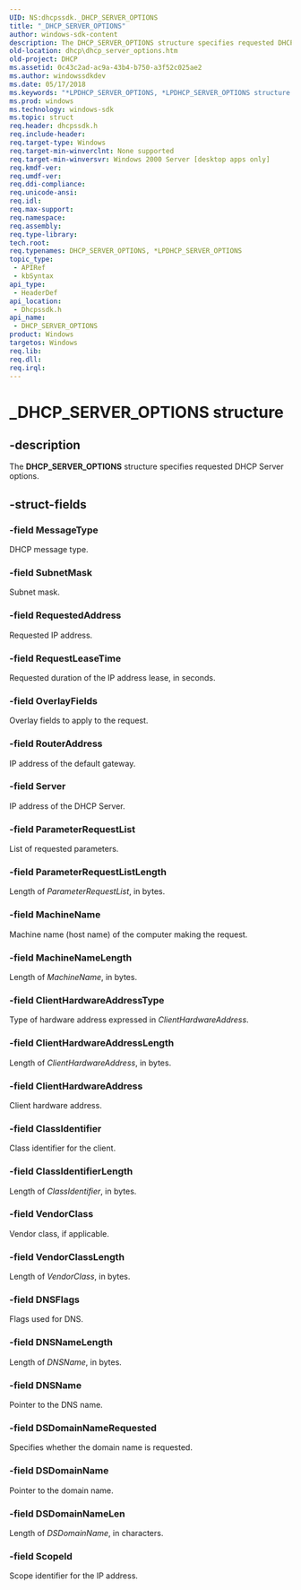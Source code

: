 ```yaml
---
UID: NS:dhcpssdk._DHCP_SERVER_OPTIONS
title: "_DHCP_SERVER_OPTIONS"
author: windows-sdk-content
description: The DHCP_SERVER_OPTIONS structure specifies requested DHCP Server options.
old-location: dhcp\dhcp_server_options.htm
old-project: DHCP
ms.assetid: 0c43c2ad-ac9a-43b4-b750-a3f52c025ae2
ms.author: windowssdkdev
ms.date: 05/17/2018
ms.keywords: "*LPDHCP_SERVER_OPTIONS, *LPDHCP_SERVER_OPTIONS structure [DHCP], DHCP_SERVER_OPTIONS, DHCP_SERVER_OPTIONS structure [DHCP], _DHCP_SERVER_OPTIONS, dhcp.dhcp_server_options, dhcpssdk/*LPDHCP_SERVER_OPTIONS, dhcpssdk/DHCP_SERVER_OPTIONS"
ms.prod: windows
ms.technology: windows-sdk
ms.topic: struct
req.header: dhcpssdk.h
req.include-header: 
req.target-type: Windows
req.target-min-winverclnt: None supported
req.target-min-winversvr: Windows 2000 Server [desktop apps only]
req.kmdf-ver: 
req.umdf-ver: 
req.ddi-compliance: 
req.unicode-ansi: 
req.idl: 
req.max-support: 
req.namespace: 
req.assembly: 
req.type-library: 
tech.root: 
req.typenames: DHCP_SERVER_OPTIONS, *LPDHCP_SERVER_OPTIONS
topic_type:
 - APIRef
 - kbSyntax
api_type:
 - HeaderDef
api_location:
 - Dhcpssdk.h
api_name:
 - DHCP_SERVER_OPTIONS
product: Windows
targetos: Windows
req.lib: 
req.dll: 
req.irql: 
---
```


# _DHCP_SERVER_OPTIONS structure


## -description


The <b>DHCP_SERVER_OPTIONS</b> structure specifies requested DHCP Server options.


## -struct-fields




### -field MessageType

DHCP message type.


### -field SubnetMask

Subnet mask.


### -field RequestedAddress

Requested IP address.


### -field RequestLeaseTime

Requested duration of the IP address lease, in seconds.


### -field OverlayFields

Overlay fields to apply to the request.


### -field RouterAddress

IP address of the default gateway.


### -field Server

IP address of the DHCP Server.


### -field ParameterRequestList

List of requested parameters.


### -field ParameterRequestListLength

Length of <i>ParameterRequestList</i>, in bytes.


### -field MachineName

Machine name (host name) of the computer making the request.


### -field MachineNameLength

Length of <i>MachineName</i>, in bytes.


### -field ClientHardwareAddressType

Type of hardware address expressed in <i>ClientHardwareAddress</i>.


### -field ClientHardwareAddressLength

Length of <i>ClientHardwareAddress</i>, in bytes.


### -field ClientHardwareAddress

Client hardware address.


### -field ClassIdentifier

Class identifier for the client.


### -field ClassIdentifierLength

Length of <i>ClassIdentifier</i>, in bytes.


### -field VendorClass

Vendor class, if applicable.


### -field VendorClassLength

Length of <i>VendorClass</i>, in bytes.


### -field DNSFlags

Flags used for DNS.


### -field DNSNameLength

Length of <i>DNSName</i>, in bytes.


### -field DNSName

Pointer to the DNS name.


### -field DSDomainNameRequested

Specifies whether the domain name is requested.


### -field DSDomainName

Pointer to the domain name.


### -field DSDomainNameLen

Length of <i>DSDomainName</i>, in characters.


### -field ScopeId

Scope identifier for the IP address.

